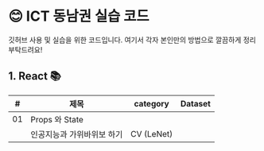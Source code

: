 # 😊 ICT 동남권 실습 코드
깃허브 사용 및 실습을 위한 코드입니다.
여기서 각자 본인만의 방법으로 깔끔하게 정리 부탁드려요!

## 1. React 📚

|#|제목|category| Dataset |
|---|---|---|---|
|01| Props 와 State | |
|| 인공지능과 가위바위보 하기| CV (LeNet) | |
